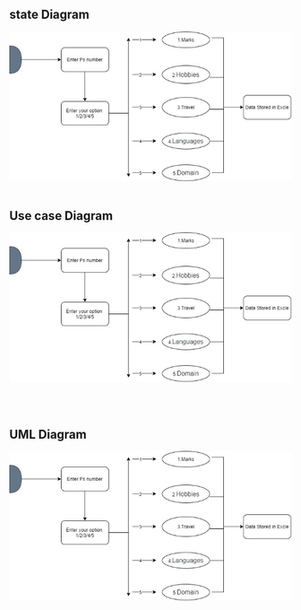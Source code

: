 
## state Diagram
 ![state Diagram](https://github.com/pavansai007/Python_OOPs_Group_10_Project_1/blob/main/2_Design/daigram.jpg)
 <br>
 <br>
 
 ## Use case Diagram
 ![usecase Diagram](https://github.com/pavansai007/Python_OOPs_Group_10_Project_1/blob/main/2_Design/daigram.jpg)
 
  <br>
 <br>
 
  ## UML Diagram
 ![Uml Diagram](https://github.com/pavansai007/Python_OOPs_Group_10_Project_1/blob/main/2_Design/daigram.jpg)
 
 

